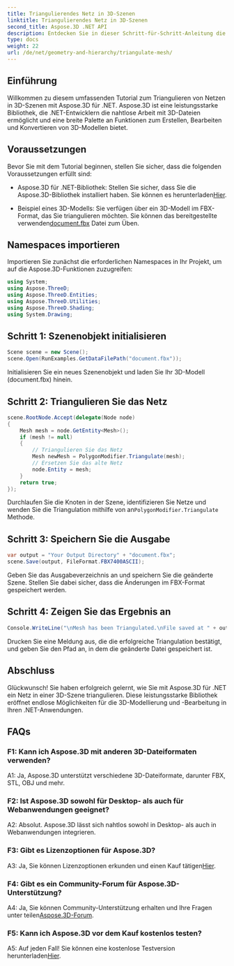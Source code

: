 ```yaml
---
title: Triangulierendes Netz in 3D-Szenen
linktitle: Triangulierendes Netz in 3D-Szenen
second_title: Aspose.3D .NET API
description: Entdecken Sie in dieser Schritt-für-Schritt-Anleitung die Leistungsfähigkeit von Aspose.3D für .NET. Erfahren Sie, wie Sie 3D-Netze für eine verbesserte Modellierung mühelos triangulieren.
type: docs
weight: 22
url: /de/net/geometry-and-hierarchy/triangulate-mesh/
---
```

## Einführung

Willkommen zu diesem umfassenden Tutorial zum Triangulieren von Netzen in 3D-Szenen mit Aspose.3D für .NET. Aspose.3D ist eine leistungsstarke Bibliothek, die .NET-Entwicklern die nahtlose Arbeit mit 3D-Dateien ermöglicht und eine breite Palette an Funktionen zum Erstellen, Bearbeiten und Konvertieren von 3D-Modellen bietet.

## Voraussetzungen

Bevor Sie mit dem Tutorial beginnen, stellen Sie sicher, dass die folgenden Voraussetzungen erfüllt sind:

- Aspose.3D für .NET-Bibliothek: Stellen Sie sicher, dass Sie die Aspose.3D-Bibliothek installiert haben. Sie können es herunterladen[Hier](https://releases.aspose.com/3d/net/).

- Beispiel eines 3D-Modells: Sie verfügen über ein 3D-Modell im FBX-Format, das Sie triangulieren möchten. Sie können das bereitgestellte verwenden[document.fbx](https://reference.aspose.com/3d/net/) Datei zum Üben.

## Namespaces importieren

Importieren Sie zunächst die erforderlichen Namespaces in Ihr Projekt, um auf die Aspose.3D-Funktionen zuzugreifen:

```csharp
using System;
using Aspose.ThreeD;
using Aspose.ThreeD.Entities;
using Aspose.ThreeD.Utilities;
using Aspose.ThreeD.Shading;
using System.Drawing;
```

## Schritt 1: Szenenobjekt initialisieren

```csharp
Scene scene = new Scene();
scene.Open(RunExamples.GetDataFilePath("document.fbx"));
```

Initialisieren Sie ein neues Szenenobjekt und laden Sie Ihr 3D-Modell (document.fbx) hinein.

## Schritt 2: Triangulieren Sie das Netz

```csharp
scene.RootNode.Accept(delegate(Node node)
{
    Mesh mesh = node.GetEntity<Mesh>();
    if (mesh != null)
    {
        // Triangulieren Sie das Netz
        Mesh newMesh = PolygonModifier.Triangulate(mesh);
        // Ersetzen Sie das alte Netz
        node.Entity = mesh;
    }
    return true;
});
```

 Durchlaufen Sie die Knoten in der Szene, identifizieren Sie Netze und wenden Sie die Triangulation mithilfe von an`PolygonModifier.Triangulate` Methode.

## Schritt 3: Speichern Sie die Ausgabe

```csharp
var output = "Your Output Directory" + "document.fbx";
scene.Save(output, FileFormat.FBX7400ASCII);
```

Geben Sie das Ausgabeverzeichnis an und speichern Sie die geänderte Szene. Stellen Sie dabei sicher, dass die Änderungen im FBX-Format gespeichert werden.

## Schritt 4: Zeigen Sie das Ergebnis an

```csharp
Console.WriteLine("\nMesh has been Triangulated.\nFile saved at " + output);
```

Drucken Sie eine Meldung aus, die die erfolgreiche Triangulation bestätigt, und geben Sie den Pfad an, in dem die geänderte Datei gespeichert ist.

## Abschluss

Glückwunsch! Sie haben erfolgreich gelernt, wie Sie mit Aspose.3D für .NET ein Netz in einer 3D-Szene triangulieren. Diese leistungsstarke Bibliothek eröffnet endlose Möglichkeiten für die 3D-Modellierung und -Bearbeitung in Ihren .NET-Anwendungen.

## FAQs

### F1: Kann ich Aspose.3D mit anderen 3D-Dateiformaten verwenden?

A1: Ja, Aspose.3D unterstützt verschiedene 3D-Dateiformate, darunter FBX, STL, OBJ und mehr.

### F2: Ist Aspose.3D sowohl für Desktop- als auch für Webanwendungen geeignet?

A2: Absolut. Aspose.3D lässt sich nahtlos sowohl in Desktop- als auch in Webanwendungen integrieren.

### F3: Gibt es Lizenzoptionen für Aspose.3D?

 A3: Ja, Sie können Lizenzoptionen erkunden und einen Kauf tätigen[Hier](https://purchase.aspose.com/buy).

### F4: Gibt es ein Community-Forum für Aspose.3D-Unterstützung?

 A4: Ja, Sie können Community-Unterstützung erhalten und Ihre Fragen unter teilen[Aspose.3D-Forum](https://forum.aspose.com/c/3d/18).

### F5: Kann ich Aspose.3D vor dem Kauf kostenlos testen?

 A5: Auf jeden Fall! Sie können eine kostenlose Testversion herunterladen[Hier](https://releases.aspose.com/).

